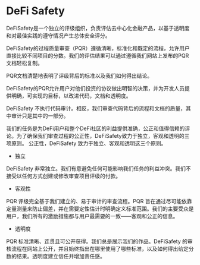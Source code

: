 # 

# DeFi Safety


DeFiSafety是一个独立的评级组织，负责评估去中心化金融产品，以基于透明度和对最佳实践的遵守情况产生总体安全评分。

DeFiSafety的过程质量审查（PQR）遵循清晰，标准化和既定的流程，允许用户直接比较不同项目的分数。我们的评估结果可以通过遵循我们网站上发布的PQR文档轻松复制。

PQR文档清楚地表明了评级背后的标准以及我们如何得出结论。

DeFiSafety的PQR允许用户对他们投资的协议做出明智的决策，并为开发人员提供明确，可实现的目标，以改进代码，文档和透明度。

DeFiSafety 不执行代码审计。相反，我们审查代码背后的流程和文档的质量，其中审计只是其中的一部分。

我们的任务是为DeFi用户和整个DeFi社区的利益提供准确，公正和值得信赖的评论。为了确保我们审查过程的公正性，DeFiSafety致力于独立，客观和透明的三项原则。
公正性，DeFiSafety 致力于独立、客观和透明这三个原则。

- 独立

DeFiSafety 非常独立。我们有意避免任何可能影响我们任务的利益冲突。我们不接受以任何方式创建或修改审查项目评级的付款。

- 客观性

PQR 评级完全基于我们建立的、易于审计的审查流程。PQR 旨在通过尽可能依靠定量测量来防止偏差，并在需要定性估计时明确定义标准范围。我们的主要受众是用户，我们所有的激励措施都与用户最需要的一致——客观和公正的信息。

- 透明度

PQR 标准清晰、连贯且可公开获得。我们总是展示我们的作品。DeFiSafety 的审核流程在网站上公开，并且始终指出在哪里使用了哪些标准，以及如何得出给定分数的结果。透明度建立信任并增加责任感。

